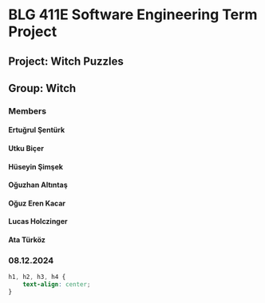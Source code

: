 # BLG 411E Software Engineering Term Project
## Project: Witch Puzzles
## Group: Witch
### Members
#### Ertuğrul Şentürk
#### Utku Biçer
#### Hüseyin Şimşek
#### Oğuzhan Altıntaş
#### Oğuz Eren Kacar
#### Lucas Holczinger
#### Ata Türköz
### 08.12.2024

```css
h1, h2, h3, h4 {
    text-align: center;
}
```
